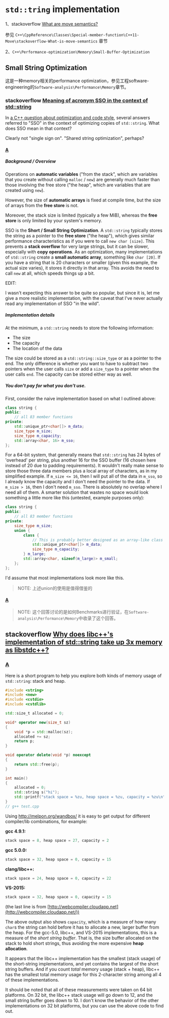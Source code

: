 # `std::tring` implementation

1、stackoverflow [What are move semantics?](https://stackoverflow.com/questions/3106110/what-are-move-semantics) 

参见 `C++\CppReference\Classes\Special-member-function\C++11-Move\stackoverflow-What-is-move-semantics` 章节

2、`C++\Performance-optimization\Memory\Small-Buffer-Optimization`



## Small String Optimization

这是一种memory相关的performance optimization，参见工程software-engineering的`Software-analysis\Performance\Memory`章节。

### stackoverflow [Meaning of acronym SSO in the context of std::string](https://stackoverflow.com/questions/10315041/meaning-of-acronym-sso-in-the-context-of-stdstring)

In [a C++ question about optimization and code style](https://stackoverflow.com/questions/10231349/are-the-days-of-passing-const-stdstring-as-a-parameter-over), several answers referred to "SSO" in the context of optimizing copies of `std::string`. What does SSO mean in that context?

Clearly not "single sign on". "Shared string optimization", perhaps?

#### [A](https://stackoverflow.com/a/10319672)

##### Background / Overview

Operations on **automatic variables** ("from the stack", which are variables that you create without calling `malloc` / `new`) are generally much faster than those involving the free store ("the heap", which are variables that are created using `new`). 

However, the size of **automatic arrays** is fixed at compile time, but the size of arrays from the **free store** is not. 

Moreover, the stack size is limited (typically a few MiB), whereas the **free store** is only limited by your system's memory.

SSO is the **Short / Small String Optimization**. A `std::string` typically stores the string as a pointer to the **free store** ("the heap"), which gives similar performance characteristics as if you were to call `new char [size]`. This prevents a **stack overflow** for very large strings, but it can be slower, especially with **copy operations**. As an optimization, many implementations of `std::string` create a **small automatic array**, something like `char [20]`. If you have a string that is 20 characters or smaller (given this example, the actual size varies), it stores it directly in that array. This avoids the need to call `new` at all, which speeds things up a bit.

EDIT:

I wasn't expecting this answer to be quite so popular, but since it is, let me give a more realistic implementation, with the caveat that I've never actually read any implementation of SSO "in the wild".

##### Implementation details

At the minimum, a `std::string` needs to store the following information:

- The size
- The capacity
- The location of the data

The size could be stored as a `std::string::size_type` or as a pointer to the end. The only difference is whether you want to have to subtract two pointers when the user calls `size` or add a `size_type` to a pointer when the user calls `end`. The capacity can be stored either way as well.

##### You don't pay for what you don't use.

First, consider the naive implementation based on what I outlined above:

```cpp
class string {
public:
    // all 83 member functions
private:
    std::unique_ptr<char[]> m_data;
    size_type m_size;
    size_type m_capacity;
    std::array<char, 16> m_sso;
};
```

For a 64-bit system, that generally means that `std::string` has 24 bytes of 'overhead' per string, plus another 16 for the SSO buffer (16 chosen here instead of 20 due to padding requirements). It wouldn't really make sense to store those three data members plus a local array of characters, as in my simplified example. If `m_size <= 16`, then I will put all of the data in `m_sso`, so I already know the capacity and I don't need the pointer to the data. If `m_size > 16`, then I don't need `m_sso`. There is absolutely no overlap where I need all of them. A smarter solution that wastes no space would look something a little more like this (untested, example purposes only):

```cpp
class string {
public:
    // all 83 member functions
private:
    size_type m_size;
    union {
        class {
            // This is probably better designed as an array-like class
            std::unique_ptr<char[]> m_data;
            size_type m_capacity;
        } m_large;
        std::array<char, sizeof(m_large)> m_small;
    };
};
```

I'd assume that most implementations look more like this.

> NOTE: 上述union的使用是值得借鉴的



#### [A](https://stackoverflow.com/a/51796541)

> NOTE: 这个回答讨论的是如何Benchmarks进行验证，在`Software-analysis\Performance\Memory`中收录了这个回答。



## stackoverflow [Why does libc++'s implementation of std::string take up 3x memory as libstdc++?](https://stackoverflow.com/questions/27631065/why-does-libcs-implementation-of-stdstring-take-up-3x-memory-as-libstdc)



### [A](https://stackoverflow.com/a/28003328)

Here is a short program to help you explore both kinds of memory usage of `std::string`: stack and heap.

```cpp
#include <string>
#include <new>
#include <cstdio>
#include <cstdlib>

std::size_t allocated = 0;

void* operator new(size_t sz)
{
	void *p = std::malloc(sz);
	allocated += sz;
	return p;
}

void operator delete(void *p) noexcept
{
	return std::free(p);
}

int main()
{
	allocated = 0;
	std::string s("hi");
	std::printf("stack space = %zu, heap space = %zu, capacity = %zu\n", sizeof(s), allocated, s.capacity());
}
// g++ test.cpp

```

Using http://melpon.org/wandbox/ it is easy to get output for different compiler/lib combinations, for example:

**gcc 4.9.1:**

```cpp
stack space = 8, heap space = 27, capacity = 2
```

**gcc 5.0.0:**

```cpp
stack space = 32, heap space = 0, capacity = 15
```

**clang/libc++:**

```cpp
stack space = 24, heap space = 0, capacity = 22
```

**VS-2015:**

```cpp
stack space = 32, heap space = 0, capacity = 15
```

(the last line is from [http://webcompiler.cloudapp.net](http://webcompiler.cloudapp.net/))

The above output also shows `capacity`, which is a measure of how many `char`s the string can hold before it has to allocate a new, larger buffer from the heap. For the gcc-5.0, libc++, and VS-2015 implementations, this is a measure of the *short string buffer*. That is, the size buffer allocated on the stack to hold short strings, thus avoiding the more expensive **heap allocation**.

It appears that the libc++ implementation has the smallest (stack usage) of the short-string implementations, and yet contains the largest of the short string buffers. And if you count *total* memory usage (stack + heap), libc++ has the smallest total memory usage for this 2-character string among all 4 of these implementations.

It should be noted that all of these measurements were taken on 64 bit platforms. On 32 bit, the libc++ stack usage will go down to 12, and the small string buffer goes down to 10. I don't know the behavior of the other implementations on 32 bit platforms, but you can use the above code to find out.
